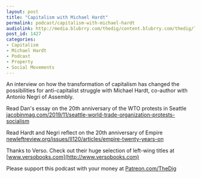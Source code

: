 ```yaml
---
layout: post
title: "Capitalism with Michael Hardt"
permalink: podcast/capitalism-with-michael-hardt
audiolink: http://media.blubrry.com/thedig/content.blubrry.com/thedig/The_Dig-EP_231-Hardt.mp3
post_id: 1427
categories: 
- Capitalism
- Michael Hardt
- Podcast
- Property
- Social Movements
---
```


An interview on how the transformation of capitalism has changed the possibilities for anti-capitalist struggle with Michael Hardt, co-author with Antonio Negri of 
Assembly.

Read Dan's essay on the 20th anniversary of the WTO protests in Seattle 
[jacobinmag.com/2019/11/seattle-world-trade-organization-protests-socialism](http://jacobinmag.com/2019/11/seattle-world-trade-organization-protests-socialism)

Read Hardt and Negri reflect on the 20th anniversary of 
Empire 
[newleftreview.org/issues/II120/articles/empire-twenty-years-on](http://newleftreview.org/issues/II120/articles/empire-twenty-years-on)

Thanks to Verso. Check out their huge selection of left-wing titles at 
[www.versobooks.com](http://www.versobooks.com)

Please support this podcast with your money at 
[Patreon.com/TheDig](http://Patreon.com/TheDig)